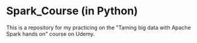 # Spark_Course (in Python)
This is a repository for my practicing on the "Taming big data with Apache Spark hands on" course on Udemy.
